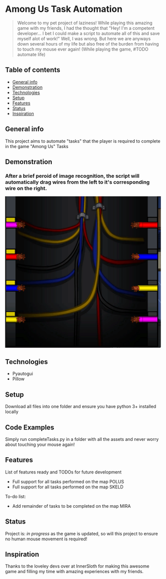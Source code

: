 # Among Us Task Automation
> Welcome to my pet project of laziness! While playing this amazing game with my friends, I had the thought that "Hey! I'm a competent developer... I bet I could make a script to automate all of this and save myself alot of work!" Well, I was wrong. But here we are anyways down several hours of my life but also free of the burden from having to touch my mouse ever again! (While playing the game, #TODO automate life)

## Table of contents
* [General info](#general-info)
* [Demonstration](#demonstration)
* [Technologies](#technologies)
* [Setup](#setup)
* [Features](#features)
* [Status](#status)
* [Inspiration](#inspiration)

## General info
This project aims to automate "tasks" that the player is required to complete in the game "Among Us" Tasks

## Demonstration
### After a brief peroid of image recognition, the script will automatically drag wires from the left to it's corresponding wire on the right.

![Wires](./img/wires.gif)

## Technologies
* Pyautogui
* Pillow

## Setup
Download all files into one folder and ensure you have python 3+ installed locally

## Code Examples
Simply run completeTasks.py in a folder with all the assets and never worry about touching your mouse again!

## Features
List of features ready and TODOs for future development
* Full support for all tasks performed on the map POLUS
* Full support for all tasks performed on the map SKELD

To-do list:
* Add remainder of tasks to be completed on the map MIRA

## Status
Project is: _in progress_ as the game is updated, so will this project to ensure no human mouse movement is required!

## Inspiration
Thanks to the loveley devs over at InnerSloth for making this awesome game and filling my time with amazing experiences with my friends.

